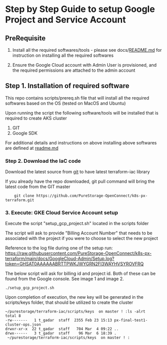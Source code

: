 # Step by Step Guide to setup Google Project and Service Account 

## PreRequisite

1. Install all the required softwares/tools - please see docs/[README.md](../../README.md) for instruction on installing all the required softwares
   
2. Ensure the Google Cloud account with Admin User is provisioned, and the required permissions are attached to the admin account
   

## Step 1. Installation of required software

This repo contains scripts/prereq.sh file that will install all the required softwares based on the OS (tested on MacOS and Ubuntu)

Upon running the script the following software/tools will be installed that is required to create AKS cluster

1. GIT
2. Google SDK


For additional details and instructions on above installing above softwares are defined at [readme.md](../../README.md)

### Step 2. Download the IaC code

Download the latest source from [git](https://github.com/PureStorage-OpenConnect/k8s-px-terraform.git) to have latest terraform-iac library

If you already have the repo downloaded, git pull command will bring the latest code from the GIT master

```
    git clone https://github.com/PureStorage-OpenConnect/k8s-px-terraform.git
```

### 3. Execute: GKE Cloud Service Account setup

Execute the script "setup_gcp_project.sh" located in the scripts folder

The script will ask to provide "Billing Account Number" that needs to be associated with the project if you were to choose to select the new project

Reference to the log file during one of the setup run: https://raw.githubusercontent.com/PureStorage-OpenConnect/k8s-px-terraform/main/docs/GoogleCloud-Admin/Setup.log?token=GHSAT0AAAAAABRTTPWKJWYGRN2FI3WAYHVSYROVFRQ

The below script will ask for billing id and project id. Both of these can be found from the Google console. See image 1 and image 2.

```
./setup_gcp_project.sh
```

Upon completion of execution, the new key will be generated in the scripts/keys folder, that should be utilized to create the cluster

```
~/purestorage/terraform-iac/scripts/keys  on master ! :ls -alrt                                      
total 8
-rw-------   1 t_gadar  staff  2355 Feb 23 15:13 px-final-test1-cluster-ops.json
drwxr-xr-x  22 t_gadar  staff   704 Mar  4 09:22 ..
drwx------   3 t_gadar  staff    96 Mar  6 18:39 .
 ~/purestorage/terraform-iac/scripts/keys  on master ! :                                               
 ```
